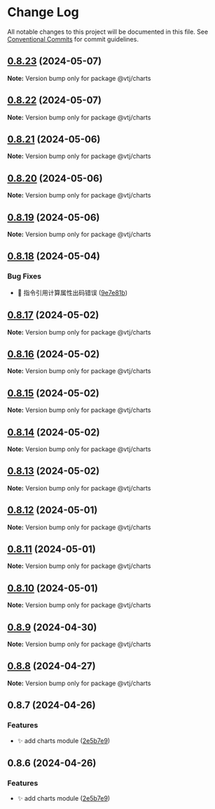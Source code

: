 # Change Log

All notable changes to this project will be documented in this file.
See [Conventional Commits](https://conventionalcommits.org) for commit guidelines.

## [0.8.23](https://gitee.com/newgateway/vtj/compare/@vtj/charts@0.8.22...@vtj/charts@0.8.23) (2024-05-07)

**Note:** Version bump only for package @vtj/charts





## [0.8.22](https://gitee.com/newgateway/vtj/compare/@vtj/charts@0.8.21...@vtj/charts@0.8.22) (2024-05-07)

**Note:** Version bump only for package @vtj/charts





## [0.8.21](https://gitee.com/newgateway/vtj/compare/@vtj/charts@0.8.20...@vtj/charts@0.8.21) (2024-05-06)

**Note:** Version bump only for package @vtj/charts





## [0.8.20](https://gitee.com/newgateway/vtj/compare/@vtj/charts@0.8.19...@vtj/charts@0.8.20) (2024-05-06)

**Note:** Version bump only for package @vtj/charts





## [0.8.19](https://gitee.com/newgateway/vtj/compare/@vtj/charts@0.8.18...@vtj/charts@0.8.19) (2024-05-06)

**Note:** Version bump only for package @vtj/charts





## [0.8.18](https://gitee.com/newgateway/vtj/compare/@vtj/charts@0.8.17...@vtj/charts@0.8.18) (2024-05-04)


### Bug Fixes

* 🐛 指令引用计算属性出码错误 ([9e7e81b](https://gitee.com/newgateway/vtj/commits/9e7e81b7a3d96a81140121954ae6b22846f4d611))





## [0.8.17](https://gitee.com/newgateway/vtj/compare/@vtj/charts@0.8.16...@vtj/charts@0.8.17) (2024-05-02)

**Note:** Version bump only for package @vtj/charts





## [0.8.16](https://gitee.com/newgateway/vtj/compare/@vtj/charts@0.8.15...@vtj/charts@0.8.16) (2024-05-02)

**Note:** Version bump only for package @vtj/charts





## [0.8.15](https://gitee.com/newgateway/vtj/compare/@vtj/charts@0.8.14...@vtj/charts@0.8.15) (2024-05-02)

**Note:** Version bump only for package @vtj/charts





## [0.8.14](https://gitee.com/newgateway/vtj/compare/@vtj/charts@0.8.13...@vtj/charts@0.8.14) (2024-05-02)

**Note:** Version bump only for package @vtj/charts





## [0.8.13](https://gitee.com/newgateway/vtj/compare/@vtj/charts@0.8.12...@vtj/charts@0.8.13) (2024-05-02)

**Note:** Version bump only for package @vtj/charts





## [0.8.12](https://gitee.com/newgateway/vtj/compare/@vtj/charts@0.8.11...@vtj/charts@0.8.12) (2024-05-01)

**Note:** Version bump only for package @vtj/charts





## [0.8.11](https://gitee.com/newgateway/vtj/compare/@vtj/charts@0.8.10...@vtj/charts@0.8.11) (2024-05-01)

**Note:** Version bump only for package @vtj/charts





## [0.8.10](https://gitee.com/newgateway/vtj/compare/@vtj/charts@0.8.9...@vtj/charts@0.8.10) (2024-05-01)

**Note:** Version bump only for package @vtj/charts





## [0.8.9](https://gitee.com/newgateway/vtj/compare/@vtj/charts@0.8.8...@vtj/charts@0.8.9) (2024-04-30)

**Note:** Version bump only for package @vtj/charts






## [0.8.8](https://gitee.com/newgateway/vtj/compare/@vtj/charts@0.8.7...@vtj/charts@0.8.8) (2024-04-27)

**Note:** Version bump only for package @vtj/charts





## 0.8.7 (2024-04-26)


### Features

* ✨ add charts module ([2e5b7e9](https://gitee.com/newgateway/vtj/commits/2e5b7e9ca763a2446d3e65af6fa8d1d32b8f2243))





## 0.8.6 (2024-04-26)


### Features

* ✨ add charts module ([2e5b7e9](https://gitee.com/newgateway/vtj/commits/2e5b7e9ca763a2446d3e65af6fa8d1d32b8f2243))
